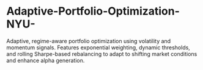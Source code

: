 # Adaptive-Portfolio-Optimization-NYU-
Adaptive, regime-aware portfolio optimization using volatility and momentum signals. Features exponential weighting, dynamic thresholds, and rolling Sharpe-based rebalancing to adapt to shifting market conditions and enhance alpha generation.
